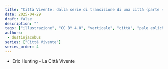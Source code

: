 ```yaml
---
title: "Città Vivente: dalla serie di transizione di una città (parte 4)"
date: 2025-04-29
draft: false
description: ""
tags: ["illustrazione", "CC BY 4.0", "verticale", "città", "pale eoliche", "persone", "trasporti"]
authors:
 - dustinjacobus
series: ["Città Vivente"]
series_order: 4
---
```


- Eric Hunting - La Città Vivente
